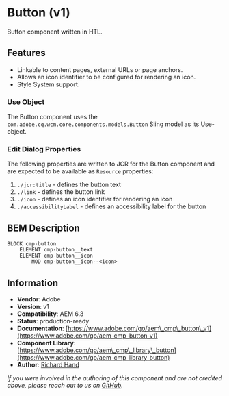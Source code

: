 <!--
Copyright 2019 Adobe

Licensed under the Apache License, Version 2.0 (the "License");
you may not use this file except in compliance with the License.
You may obtain a copy of the License at

    http://www.apache.org/licenses/LICENSE-2.0

Unless required by applicable law or agreed to in writing, software
distributed under the License is distributed on an "AS IS" BASIS,
WITHOUT WARRANTIES OR CONDITIONS OF ANY KIND, either express or implied.
See the License for the specific language governing permissions and
limitations under the License.
-->
Button (v1)
====
Button component written in HTL.

## Features
* Linkable to content pages, external URLs or page anchors.
* Allows an icon identifier to be configured for rendering an icon.
* Style System support.

### Use Object
The Button component uses the `com.adobe.cq.wcm.core.components.models.Button` Sling model as its Use-object.

### Edit Dialog Properties
The following properties are written to JCR for the Button component and are expected to be available as `Resource` properties:

1. `./jcr:title` - defines the button text
2. `./link` - defines the button link
3. `./icon` - defines an icon identifier for rendering an icon
4. `./accessibilityLabel` - defines an accessibility label for the button

## BEM Description
```
BLOCK cmp-button
    ELEMENT cmp-button__text
    ELEMENT cmp-button__icon
        MOD cmp-button__icon--<icon>
```

## Information
* **Vendor**: Adobe
* **Version**: v1
* **Compatibility**: AEM 6.3
* **Status**: production-ready
* **Documentation**: [https://www.adobe.com/go/aem\_cmp\_button\_v1](https://www.adobe.com/go/aem_cmp_button_v1)
* **Component Library**: [https://www.adobe.com/go/aem\_cmp\_library\_button](https://www.adobe.com/go/aem_cmp_library_button)
* **Author**: [Richard Hand](https://github.com/richardhand)

_If you were involved in the authoring of this component and are not credited above, please reach out to us on [GitHub](https://github.com/adobe/aem-core-wcm-components)._
